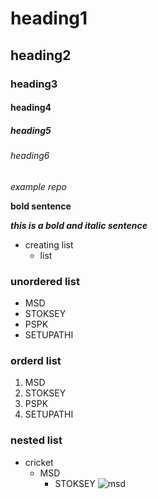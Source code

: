 # heading1
## heading2
### heading3
#### heading4
##### heading5
###### heading6

*example repo*

**bold sentence**

***this is a bold and italic sentence***

- creating list
  - list
 
### unordered list
 - MSD
 - STOKSEY
 - PSPK
 - SETUPATHI
 
### orderd list
 1. MSD
 2. STOKSEY
 3. PSPK
 4. SETUPATHI

### nested list
  - cricket
    - MSD
      - STOKSEY
![msd](https://images.news18.com/ibnlive/uploads/2021/10/ms-dhoni-1600-final-ipl.jpg)

  
    

